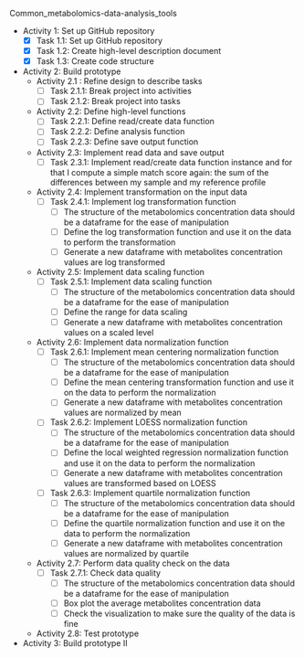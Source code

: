 Common_metabolomics-data-analysis_tools
- Activity 1: Set up GitHub repository
  - [X] Task 1.1: Set up GitHub repository
  - [X] Task 1.2: Create high-level description document
  - [X] Task 1.3: Create code structure
- Activity 2: Build prototype
  - Activity 2.1 : Refine design to describe tasks
    - [ ] Task 2.1.1: Break project into activities
    - [ ] Task 2.1.2: Break project into tasks
  - Activity 2.2: Define high-level functions
    - [ ] Task 2.2.1: Define read/create data function
    - [ ] Task 2.2.2: Define analysis function
    - [ ] Task 2.2.3: Define save output function
  - Activity 2.3: Implement read data and save output
    - [ ] Task 2.3.1: Implement read/create data function
 instance and for that I compute a simple match score again: the sum of the differences between my sample and my reference profile    
  - Activity 2.4: Implement transformation on the input data 
    - [ ] Task 2.4.1: Implement log transformation function
      - [ ] The structure of the metabolomics concentration data should be a dataframe for the ease of manipulation
      - [ ] Define the log transformation function and use it on the data to perform the transformation
      - [ ] Generate a new dataframe with metabolites concentration values are log transformed
  - Activity 2.5: Implement data scaling function
    - [ ] Task 2.5.1: Implement data scaling function
      - [ ] The structure of the metabolomics concentration data should be a dataframe for the ease of manipulation
      - [ ] Define the range for data scaling
      - [ ] Generate a new dataframe with metabolites concentration values on a scaled level
  - Activity 2.6: Implement data normalization function
    - [ ] Task 2.6.1: Implement mean centering normalization function
      - [ ] The structure of the metabolomics concentration data should be a dataframe for the ease of manipulation
      - [ ] Define the mean centering transformation function and use it on the data to perform the normalization
      - [ ] Generate a new dataframe with metabolites concentration values are normalized by mean
    - [ ] Task 2.6.2: Implement LOESS normalization function
      - [ ] The structure of the metabolomics concentration data should be a dataframe for the ease of manipulation
      - [ ] Define the local weighted regression normalization function and use it on the data to perform the normalization
      - [ ] Generate a new dataframe with metabolites concentration values are transformed based on LOESS
    - [ ] Task 2.6.3: Implement quartile normalization function
      - [ ] The structure of the metabolomics concentration data should be a dataframe for the ease of manipulation
      - [ ] Define the quartile normalization function and use it on the data to perform the normalization
      - [ ] Generate a new dataframe with metabolites concentration values are normalized by quartile
  - Activity 2.7: Perform data quality check on the data
    - [ ] Task 2.7.1: Check data quality
      - [ ] The structure of the metabolomics concentration data should be a dataframe for the ease of manipulation
      - [ ] Box plot the average metabolites concentration data
      - [ ] Check the visualization to make sure the quality of the data is fine
  - Activity 2.8: Test prototype 
- Activity 3: Build prototype II
